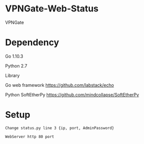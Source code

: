 # VPNGate-Web-Status
VPNGate

# Dependency

Go 1.10.3

Python 2.7

Library

Go web framework    https://github.com/labstack/echo

Python SoftEtherPy  https://github.com/mindcollapse/SoftEtherPy

# Setup

    Change status.py line 3 {ip, port, AdminPassword}

    WebServer http 80 port